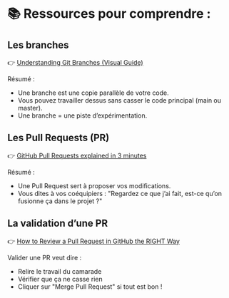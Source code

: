 # 📚 Ressources  pour comprendre :

## Les branches

👉 [Understanding Git Branches (Visual Guide)](https://learngitbranching.js.org)

Résumé :
- Une branche est une copie parallèle de votre code.
- Vous pouvez travailler dessus sans casser le code principal (main ou master).
- Une branche = une piste d’expérimentation.

## Les Pull Requests (PR)

👉 [GitHub Pull Requests explained in 3 minutes](https://www.youtube.com/watch?v=rgbCcBNZcdQ)

Résumé :
- Une Pull Request sert à proposer vos modifications.
- Vous dites à vos coéquipiers : "Regardez ce que j’ai fait, est-ce qu’on fusionne ça dans le projet ?"

## La validation d’une PR

👉 [How to Review a Pull Request in GitHub the RIGHT Way](https://www.youtube.com/watch?v=lSnbOtw4izI&t=41s)

Valider une PR veut dire :
- Relire le travail du camarade
- Vérifier que ça ne casse rien
- Cliquer sur "Merge Pull Request" si tout est bon !

